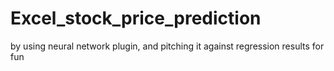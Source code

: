 # Excel_stock_price_prediction
by using neural network plugin, and pitching it against regression results for fun
